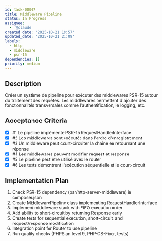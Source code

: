 ```yaml
---
id: task-00007
title: Middleware Pipeline
status: In Progress
assignee:
  - '@claude'
created_date: '2025-10-21 19:57'
updated_date: '2025-10-21 21:09'
labels:
  - http
  - middleware
  - psr-15
dependencies: []
priority: medium
---
```


## Description

<!-- SECTION:DESCRIPTION:BEGIN -->
Créer un système de pipeline pour exécuter des middlewares PSR-15 autour du traitement des requêtes. Les middlewares permettent d'ajouter des fonctionnalités transversales comme l'authentification, le logging, etc.
<!-- SECTION:DESCRIPTION:END -->

## Acceptance Criteria
<!-- AC:BEGIN -->
- [x] #1 Le pipeline implémente PSR-15 RequestHandlerInterface
- [x] #2 Les middlewares sont exécutés dans l'ordre d'enregistrement
- [x] #3 Un middleware peut court-circuiter la chaîne en retournant une réponse
- [x] #4 Les middlewares peuvent modifier request et response
- [x] #5 Le pipeline peut être utilisé avec le router
- [x] #6 Les tests démontrent l'exécution séquentielle et le court-circuit
<!-- AC:END -->

## Implementation Plan

<!-- SECTION:PLAN:BEGIN -->
1. Check PSR-15 dependency (psr/http-server-middleware) in composer.json
2. Create MiddlewarePipeline class implementing RequestHandlerInterface
3. Implement middleware stack with FIFO execution order
4. Add ability to short-circuit by returning Response early
5. Create tests for sequential execution, short-circuit, and request/response modification
6. Integration point for Router to use pipeline
7. Run quality checks (PHPStan level 9, PHP-CS-Fixer, tests)
<!-- SECTION:PLAN:END -->
